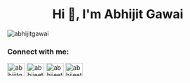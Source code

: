 <h1 align="center">Hi 👋, I'm Abhijit Gawai</h1>
<p align="left"> <img src="https://komarev.com/ghpvc/?username=abhijitgawai&label=Profile%20views&color=0e75b6&style=flat" alt="abhijitgawai" /> </p> 

<h3 align="left">Connect with me:</h3>
<p align="left">
<a href="https://linkedin.com/in/abhijitgawai" target="blank"><img align="center" src="https://raw.githubusercontent.com/rahuldkjain/github-profile-readme-generator/master/src/images/icons/Social/linked-in-alt.svg" alt="abhijitgawai" height="30" width="40" /></a>
<a href="https://instagram.com/abhijeet_gawai" target="blank"><img align="center" src="https://raw.githubusercontent.com/rahuldkjain/github-profile-readme-generator/master/src/images/icons/Social/instagram.svg" alt="abhijeet_gawai" height="30" width="40" /></a>
<a href="https://www.leetcode.com/abhijeet_gawai" target="blank"><img align="center" src="https://raw.githubusercontent.com/rahuldkjain/github-profile-readme-generator/master/src/images/icons/Social/leet-code.svg" alt="abhijeet_gawai" height="30" width="40" /></a>
<a href="https://auth.geeksforgeeks.org/user/abhijeetgawai2000/practice/" target="blank"><img align="center" src="https://raw.githubusercontent.com/rahuldkjain/github-profile-readme-generator/master/src/images/icons/Social/geeks-for-geeks.svg" alt="abhijeetgawai2000/practice/" height="30" width="40" /></a>
</p>

